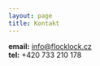 ```yaml
---
layout: page
title: Kontakt
---
```

**email:** [info@flocklock.cz](mailto:info@flocklock.cz)\
**tel:** +420 733 210 178
